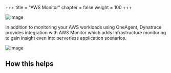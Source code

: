 +++
title = "AWS Monitor"
chapter = false
weight = 100
+++

![image](/images/florian.png)

In addition to monitoring your AWS workloads using OneAgent, Dynatrace provides integration with AWS Monitor which adds Infrastructure monitoring to gain insight even into serverless application scenarios.

![image](/images/dt-aws-dashboard.png)

## How this helps